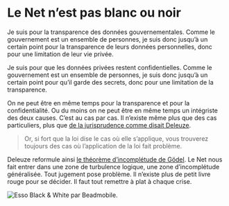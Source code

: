 # Le Net n’est pas blanc ou noir

Je suis pour la transparence des données gouvernementales. Comme le gouvernement est un ensemble de personnes, je suis donc jusqu’à un certain point pour la transparence de leurs données personnelles, donc pour une limitation de leur vie privée.<span id="more-35579"></span>

Je suis pour que les données privées restent confidentielles. Comme le gouvernement est un ensemble de personnes, je suis donc jusqu’à un certain point pour qu’il garde des secrets, donc pour une limitation de la transparence.

On ne peut être en même temps pour la transparence et pour la confidentialité. Ou du moins on ne peut être en même temps un intégriste des deux causes. C’est au cas par cas. Il n’existe même plus que des cas particuliers, plus que [de la jurisprudence comme disait Deleuze](http://www2.univ-paris8.fr/deleuze/article.php3?id_article=442).

> Or, si fort que la loi dise le cas où elle s’applique, vous trouverez toujours des cas où l’application de la loi fait problème.

Deleuze reformule ainsi [le théorème d’incomplétude de Gödel](http://fr.wikipedia.org/wiki/Th%C3%A9or%C3%A8mes_d'incompl%C3%A9tude_de_G%C3%B6del). Le Net nous fait entrer dans une zone de turbulence logique, une zone d’incomplétude généralisée. Tout jugement pose problème. Il n’existe plus de petit livre rouge pour se décider. Il faut tout remettre à plat à chaque crise.

![Esso Black & White par Beadmobile.](https://tcrouzet.com/images_tc/2014/05/esso-scaled.jpg)
